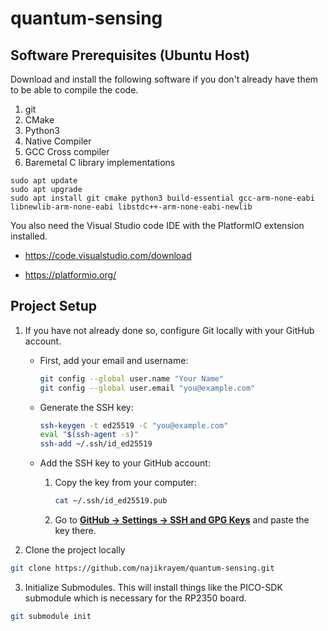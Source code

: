 # quantum-sensing

## Software Prerequisites (Ubuntu Host)
Download and install the following software if you don't already have them to be able to compile the code.
1. git
2. CMake
3. Python3
4. Native Compiler
5. GCC Cross compiler
6. Baremetal C library implementations

```
sudo apt update
sudo apt upgrade
sudo apt install git cmake python3 build-essential gcc-arm-none-eabi libnewlib-arm-none-eabi libstdc++-arm-none-eabi-newlib
```

You also need the Visual Studio code IDE with the PlatformIO extension installed.

- https://code.visualstudio.com/download

- https://platformio.org/


## Project Setup
1. If you have not already done so, configure Git locally with your GitHub account.

   - First, add your email and username:
     ```bash
     git config --global user.name "Your Name"
     git config --global user.email "you@example.com"
     ```

   - Generate the SSH key:
     ```bash
     ssh-keygen -t ed25519 -C "you@example.com"
     eval "$(ssh-agent -s)"
     ssh-add ~/.ssh/id_ed25519
     ```

   - Add the SSH key to your GitHub account:
     1. Copy the key from your computer:
        ```bash
        cat ~/.ssh/id_ed25519.pub
        ```
     2. Go to [**GitHub → Settings → SSH and GPG Keys**](https://github.com/settings/keys) and paste the key there.

2. Clone the project locally 
 ``` bash
 git clone https://github.com/najikrayem/quantum-sensing.git
 ```

3. Initialize Submodules. This will install things like the PICO-SDK submodule which is necessary for the RP2350 board.
``` bash
git submodule init
```